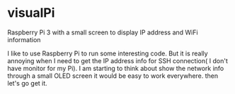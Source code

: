 # visualPi
Raspberry Pi 3 with a small screen to display IP address and WiFi information 

I like to use Raspberry Pi to run some interesting code. But it is really annoying when I need to get the IP address info for SSH connection( I don't have monitor for my Pi). I am starting to think about show the network info through a small OLED screen it would be easy to work everywhere. then let's go get it.
